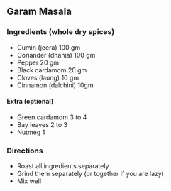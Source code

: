 ## Garam Masala

### Ingredients (whole dry spices)

* Cumin (jeera) 100 gm
* Coriander (dhania) 100 gm
* Pepper 20 gm
* Black cardamom 20 gm
* Cloves (laung) 10 gm
* Cinnamon (dalchini) 10gm

#### Extra (optional)
* Green cardamom 3 to 4
* Bay leaves 2 to 3
* Nutmeg 1

### Directions

* Roast all ingredients separately
* Grind them separately (or together if you are lazy)
* Mix well